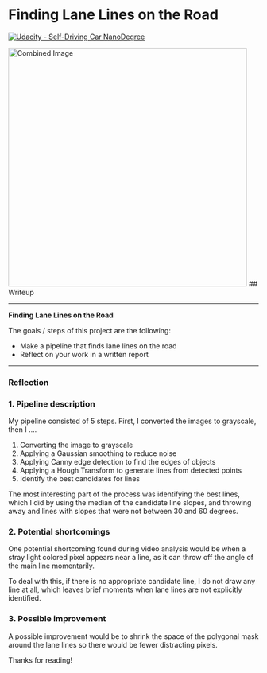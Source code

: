 # **Finding Lane Lines on the Road**
[![Udacity - Self-Driving Car NanoDegree](https://s3.amazonaws.com/udacity-sdc/github/shield-carnd.svg)](http://www.udacity.com/drive)

<img src="examples/laneLines_thirdPass.jpg" width="480" alt="Combined Image" />
## Writeup

---

**Finding Lane Lines on the Road**

The goals / steps of this project are the following:
* Make a pipeline that finds lane lines on the road
* Reflect on your work in a written report


[//]: # (Image References)

[image1]: ./examples/grayscale.jpg "Grayscale"

---

### Reflection

### 1. Pipeline description

My pipeline consisted of 5 steps. First, I converted the images to grayscale, then I ....
1. Converting the image to grayscale
2. Applying a Gaussian smoothing to reduce noise
3. Applying Canny edge detection to find the edges of objects
4. Applying a Hough Transform to generate lines from detected points
5. Identify the best candidates for lines

The most interesting part of the process was identifying the best lines, which I did by using the median of the candidate line slopes, and throwing away and lines with slopes that were not between 30 and 60 degrees.  


### 2. Potential shortcomings

One potential shortcoming found during video analysis would be when a stray light colored pixel appears near a line, as it can throw off the angle of the main line momentarily.

To deal with this, if there is no appropriate candidate line, I do not draw any line at all, which leaves brief moments when lane lines are not explicitly identified.


### 3. Possible improvement

A possible improvement would be to shrink the space of the polygonal mask around the lane lines so there would be fewer distracting pixels.

Thanks for reading!
